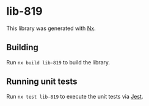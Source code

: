 # lib-819

This library was generated with [Nx](https://nx.dev).

## Building

Run `nx build lib-819` to build the library.

## Running unit tests

Run `nx test lib-819` to execute the unit tests via [Jest](https://jestjs.io).
